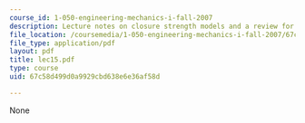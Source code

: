 ```yaml
---
course_id: 1-050-engineering-mechanics-i-fall-2007
description: Lecture notes on closure strength models and a review for a quiz.
file_location: /coursemedia/1-050-engineering-mechanics-i-fall-2007/67c58d499d0a9929cbd638e6e36af58d_lec15.pdf
file_type: application/pdf
layout: pdf
title: lec15.pdf
type: course
uid: 67c58d499d0a9929cbd638e6e36af58d

---
```

None